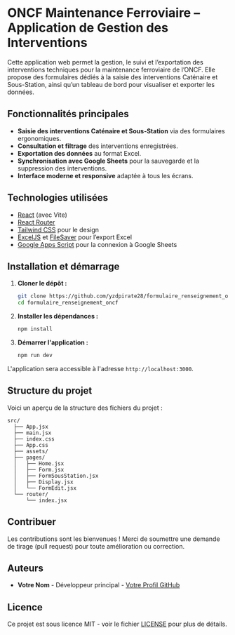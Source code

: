 # ONCF Maintenance Ferroviaire – Application de Gestion des Interventions

Cette application web permet la gestion, le suivi et l’exportation des interventions techniques pour la maintenance ferroviaire de l’ONCF. Elle propose des formulaires dédiés à la saisie des interventions Caténaire et Sous-Station, ainsi qu’un tableau de bord pour visualiser et exporter les données.

## Fonctionnalités principales

- **Saisie des interventions Caténaire et Sous-Station** via des formulaires ergonomiques.
- **Consultation et filtrage** des interventions enregistrées.
- **Exportation des données** au format Excel.
- **Synchronisation avec Google Sheets** pour la sauvegarde et la suppression des interventions.
- **Interface moderne et responsive** adaptée à tous les écrans.

## Technologies utilisées

- [React](https://react.dev/) (avec Vite)
- [React Router](https://reactrouter.com/)
- [Tailwind CSS](https://tailwindcss.com/) pour le design
- [ExcelJS](https://github.com/exceljs/exceljs) et [FileSaver](https://github.com/eligrey/FileSaver.js/) pour l’export Excel
- [Google Apps Script](https://developers.google.com/apps-script) pour la connexion à Google Sheets

## Installation et démarrage

1. **Cloner le dépôt :**
   ```bash
   git clone https://github.com/yzdpirate28/formulaire_renseignement_oncf.git
   cd formulaire_renseignement_oncf
   ```

2. **Installer les dépendances :**
   ```bash
   npm install
   ```

3. **Démarrer l'application :**
   ```bash
   npm run dev
   ```

L'application sera accessible à l'adresse `http://localhost:3000`.

## Structure du projet

Voici un aperçu de la structure des fichiers du projet :

```
src/
  ├── App.jsx
  ├── main.jsx
  ├── index.css
  ├── App.css
  ├── assets/
  ├── pages/
  │   ├── Home.jsx
  │   ├── Form.jsx
  │   ├── FormSousStation.jsx
  │   ├── Display.jsx
  │   └── FormEdit.jsx
  └── router/
      └── index.jsx
```

## Contribuer

Les contributions sont les bienvenues ! Merci de soumettre une demande de tirage (pull request) pour toute amélioration ou correction.

## Auteurs

- **Votre Nom** - Développeur principal - [Votre Profil GitHub](https://github.com/yzdpirate28)


## Licence

Ce projet est sous licence MIT - voir le fichier [LICENSE](LICENSE) pour plus de détails.

